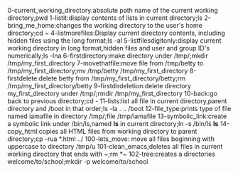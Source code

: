 0-current_working_directory:absolute path name of the current working directory,pwd
1-listit:display contents of lists in current directory;ls
2-bring_me_home:changes the working directory to the user's home directory;cd ~
4-listmorefiles:Display current directory contents, including hidden files using the long format;ls -al
5-listfilesdigitonly:display current working directory in long format,hidden files and user and group ID's numerically;ls -lna
6-firstdirectory:make directory under /tmp/;mkdir /tmp/my_first_directory
7-movethatfile:move file from /tmp/betty to /tmp/my_first_directory;mv /tmp/betty /tmp/my_first_directory
8-firstdelete:delete betty from /tmp/my_first_directory/betty;rm /tmp/my_first_directory/betty
9-firstdirdeletion:delete directory my_first_directory under /tmp/;rmdir /tmp/my_first_directory
10-back:go back to  previous directory;cd -
11-lists:list all file in current directory,parent directory and /boot in that order;ls -la . .. /boot
12-file_type:prints type of file named iamafile in directory /tmp/;file /tmp/iamafile
13-symbolic_link:create a symbolic link under /bin/ls,named __ls__ in current directory;ln -s /bin/ls __ls__
14-copy_html:copies all HTML files from working directory to parent directory;cp -rua *.html ../
100-lets_move: move all files beginning with uppercase to directory /tmp/u
101-clean_emacs;deletes all files in current working directory that ends with ~;rm *~
102-tree:creates a directories welcome/to/school;mkdir -p welcome/to/school
